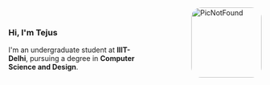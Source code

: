 <a href="https://tejusmadan.github.io" target="_blank">
  <img src="https://images.icon-icons.com/665/PNG/512/alien_pixel_icon-icons.com_60289.png" 
       alt="PicNotFound" 
       width="140" 
       align="right" 
       style="margin-left: 100px; border-radius: 20px;" />
</a>

<br/>
<h3>Hi, I'm Tejus</h3>
<p>
  I'm an undergraduate student at <strong>IIIT-Delhi</strong>, pursuing a degree in <strong>Computer Science and Design</strong>.
</p>
<br />
